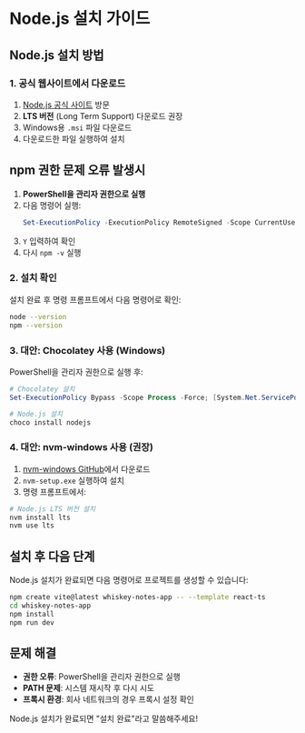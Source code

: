 # Node.js 설치 가이드

## Node.js 설치 방법

### 1. 공식 웹사이트에서 다운로드
1. [Node.js 공식 사이트](https://nodejs.org/) 방문
2. **LTS 버전** (Long Term Support) 다운로드 권장
3. Windows용 `.msi` 파일 다운로드
4. 다운로드한 파일 실행하여 설치

## npm 권한 문제 오류 발생시 
1. **PowerShell을 관리자 권한으로 실행**
2. 다음 명령어 실행:
   ```powershell
   Set-ExecutionPolicy -ExecutionPolicy RemoteSigned -Scope CurrentUser
   ```
3. `Y` 입력하여 확인
4. 다시 `npm -v` 실행


### 2. 설치 확인
설치 완료 후 명령 프롬프트에서 다음 명령어로 확인:
```bash
node --version
npm --version
```

### 3. 대안: Chocolatey 사용 (Windows)
PowerShell을 관리자 권한으로 실행 후:
```powershell
# Chocolatey 설치
Set-ExecutionPolicy Bypass -Scope Process -Force; [System.Net.ServicePointManager]::SecurityProtocol = [System.Net.ServicePointManager]::SecurityProtocol -bor 3072; iex ((New-Object System.Net.WebClient).DownloadString('https://community.chocolatey.org/install.ps1'))

# Node.js 설치
choco install nodejs
```

### 4. 대안: nvm-windows 사용 (권장)
1. [nvm-windows GitHub](https://github.com/coreybutler/nvm-windows)에서 다운로드
2. `nvm-setup.exe` 실행하여 설치
3. 명령 프롬프트에서:
```bash
# Node.js LTS 버전 설치
nvm install lts
nvm use lts
```

## 설치 후 다음 단계
Node.js 설치가 완료되면 다음 명령어로 프로젝트를 생성할 수 있습니다:

```bash
npm create vite@latest whiskey-notes-app -- --template react-ts
cd whiskey-notes-app
npm install
npm run dev
```

## 문제 해결
- **권한 오류**: PowerShell을 관리자 권한으로 실행
- **PATH 문제**: 시스템 재시작 후 다시 시도
- **프록시 환경**: 회사 네트워크의 경우 프록시 설정 확인

Node.js 설치가 완료되면 "설치 완료"라고 말씀해주세요!
